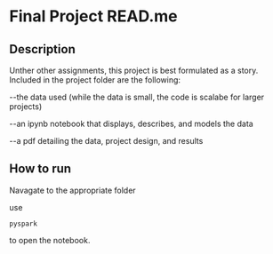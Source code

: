 # Final Project READ.me


## Description


Unther other assignments, this project is best formulated as a story. Included in the project folder are the following:

--the data used (while the data is small, the code is scalabe for larger projects)

--an ipynb notebook that displays, describes, and models the data

--a pdf detailing the data, project design, and results


## How to run  

Navagate to the appropriate folder

use
```
pyspark
```

to open the notebook.

